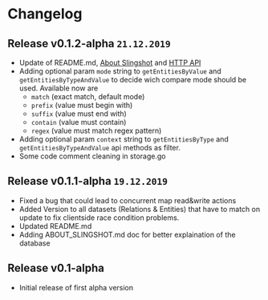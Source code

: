 # Changelog    
## Release v0.1.2-alpha `21.12.2019`    
* Update of README.md, [About Slingshot](https://github.com/voodooEntity/slingshotdb/blob/master/docs/ABOUT_SLINGSHOT.md) and [HTTP API](https://github.com/voodooEntity/slingshotdb/blob/master/docs/HTTP_API_V1.md)
* Adding optional param `mode` string to `getEntitiesByValue` and `getEntitiesByTypeAndValue` to decide wich compare mode should be used. Available now are
    * `match` (exact match, default mode)
    * `prefix` (value must begin with)
    * `suffix` (value must end with)
    * `contain` (value must contain)
    * `regex` (value must match regex pattern)
* Adding optional param `context` string to `getEntitiesByType` and `getEntitiesByTypeAndValue` api methods as filter.
* Some code comment cleaning in storage.go

## Release v0.1.1-alpha `19.12.2019`    
* Fixed a bug that could lead to concurrent map read&write actions
* Added Version to all datasets (Relations & Entities) that have to match on update to fix clientside race condition problems.
* Updated README.md
* Adding ABOUT_SLINGSHOT.md doc for better explaination of the database

## Release v0.1-alpha    
* Initial release of first alpha version